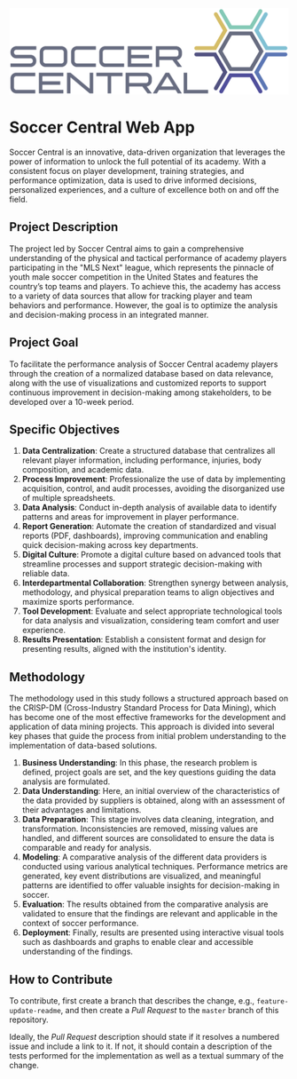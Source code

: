 ![SOCCER CENTRAL](assets/images/soccer-central.png)

# Soccer Central Web App
Soccer Central is an innovative, data-driven organization that leverages the power of information to unlock the full potential of its academy. With a consistent focus on player development, training strategies, and performance optimization, data is used to drive informed decisions, personalized experiences, and a culture of excellence both on and off the field.

## Project Description
The project led by Soccer Central aims to gain a comprehensive understanding of the physical and tactical performance of academy players participating in the "MLS Next" league, which represents the pinnacle of youth male soccer competition in the United States and features the country’s top teams and players. To achieve this, the academy has access to a variety of data sources that allow for tracking player and team behaviors and performance. However, the goal is to optimize the analysis and decision-making process in an integrated manner.

## Project Goal
To facilitate the performance analysis of Soccer Central academy players through the creation of a normalized database based on data relevance, along with the use of visualizations and customized reports to support continuous improvement in decision-making among stakeholders, to be developed over a 10-week period.

## Specific Objectives
1. **Data Centralization**: Create a structured database that centralizes all relevant player information, including performance, injuries, body composition, and academic data.
2. **Process Improvement**: Professionalize the use of data by implementing acquisition, control, and audit processes, avoiding the disorganized use of multiple spreadsheets.
3. **Data Analysis**: Conduct in-depth analysis of available data to identify patterns and areas for improvement in player performance.
4. **Report Generation**: Automate the creation of standardized and visual reports (PDF, dashboards), improving communication and enabling quick decision-making across key departments.
5. **Digital Culture**: Promote a digital culture based on advanced tools that streamline processes and support strategic decision-making with reliable data.
6. **Interdepartmental Collaboration**: Strengthen synergy between analysis, methodology, and physical preparation teams to align objectives and maximize sports performance.
7. **Tool Development**: Evaluate and select appropriate technological tools for data analysis and visualization, considering team comfort and user experience.
8. **Results Presentation**: Establish a consistent format and design for presenting results, aligned with the institution's identity.

## Methodology
The methodology used in this study follows a structured approach based on the CRISP-DM (Cross-Industry Standard Process for Data Mining), which has become one of the most effective frameworks for the development and application of data mining projects. This approach is divided into several key phases that guide the process from initial problem understanding to the implementation of data-based solutions.

1. **Business Understanding**: In this phase, the research problem is defined, project goals are set, and the key questions guiding the data analysis are formulated.
2. **Data Understanding**: Here, an initial overview of the characteristics of the data provided by suppliers is obtained, along with an assessment of their advantages and limitations.
3. **Data Preparation**: This stage involves data cleaning, integration, and transformation. Inconsistencies are removed, missing values are handled, and different sources are consolidated to ensure the data is comparable and ready for analysis.
4. **Modeling**: A comparative analysis of the different data providers is conducted using various analytical techniques. Performance metrics are generated, key event distributions are visualized, and meaningful patterns are identified to offer valuable insights for decision-making in soccer.
5. **Evaluation**: The results obtained from the comparative analysis are validated to ensure that the findings are relevant and applicable in the context of soccer performance.
6. **Deployment**: Finally, results are presented using interactive visual tools such as dashboards and graphs to enable clear and accessible understanding of the findings.

## How to Contribute
To contribute, first create a branch that describes the change, e.g., `feature-update-readme`, and then create a *Pull Request* to the `master` branch of this repository.

Ideally, the *Pull Request* description should state if it resolves a numbered issue and include a link to it. If not, it should contain a description of the tests performed for the implementation as well as a textual summary of the change.


